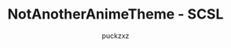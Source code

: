 ---
title: NotAnotherAnimeTheme - SCSL
author: puckzxz
github: https://github.com/puckzxz
description_markdown: >-
  The single column variant of the easily customizable Discord theme!
download: https://github.com/puckzxz/NotAnotherAnimeTheme
demo: https://8xs4qxklp8.execute-api.us-east-2.amazonaws.com/release/gorawgit?giturl=/puckzxz/NotAnotherAnimeTheme/master/NotAnotherAnimeThemeSCSL.theme.css
support: https://discord.gg/FdZhbjY
style: dark
tags:
images:
    - name: NotAnotherAnimeTheme - SCSL Preview
      image: https://i.imgur.com/HStMvDg.jpg
layout: product
ghcommentid: #0
---